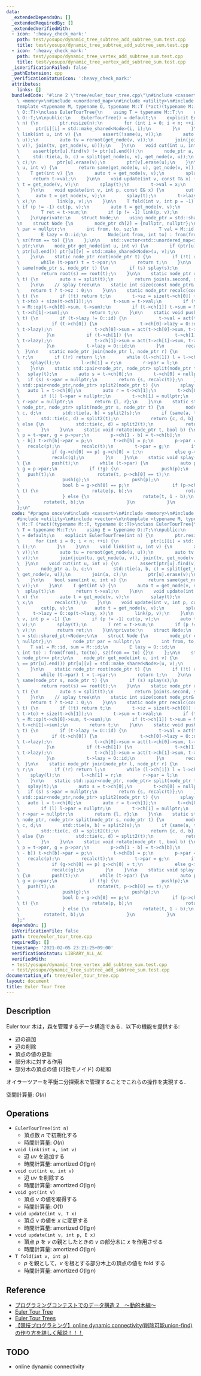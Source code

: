 ```yaml
---
data:
  _extendedDependsOn: []
  _extendedRequiredBy: []
  _extendedVerifiedWith:
  - icon: ':heavy_check_mark:'
    path: test/yosupo/dynamic_tree_subtree_add_subtree_sum.test.cpp
    title: test/yosupo/dynamic_tree_subtree_add_subtree_sum.test.cpp
  - icon: ':heavy_check_mark:'
    path: test/yosupo/dynamic_tree_vertex_add_subtree_sum.test.cpp
    title: test/yosupo/dynamic_tree_vertex_add_subtree_sum.test.cpp
  _isVerificationFailed: false
  _pathExtension: cpp
  _verificationStatusIcon: ':heavy_check_mark:'
  attributes:
    links: []
  bundledCode: "#line 2 \"tree/euler_tour_tree.cpp\"\n#include <cassert>\n#include\
    \ <memory>\n#include <unordered_map>\n#include <utility>\n#include <vector>\n\n\
    template <typename M, typename O, typename M::T (*act)(typename M::T, typename\
    \ O::T)>\nclass EulerTourTree{\n    using T = typename M::T;\n    using E = typename\
    \ O::T;\n\npublic:\n    EulerTourTree() = default;\n    explicit EulerTourTree(int\
    \ n) {\n        ptr.resize(n);\n        for (int i = 0; i < n; ++i) {\n      \
    \      ptr[i][i] = std::make_shared<Node>(i, i);\n        }\n    }\n\n    void\
    \ link(int u, int v) {\n        assert(!same(u, v));\n        auto tu = reroot(get_node(u,\
    \ u));\n        auto tv = reroot(get_node(v, v));\n        join(join(tu, get_node(u,\
    \ v)), join(tv, get_node(v, u)));\n    }\n\n    void cut(int u, int v) {\n   \
    \     assert(ptr[u].find(v) != ptr[u].end());\n        node_ptr a, b, c;\n   \
    \     std::tie(a, b, c) = split(get_node(u, v), get_node(v, u));\n        join(a,\
    \ c);\n        ptr[u].erase(v);\n        ptr[v].erase(u);\n    }\n\n    bool same(int\
    \ u, int v) {\n        return same(get_node(u, u), get_node(v, v));\n    }\n\n\
    \    T get(int v) {\n        auto t = get_node(v, v);\n        splay(t);\n   \
    \     return t->val;\n    }\n\n    void update(int v, const T& x) {\n        auto\
    \ t = get_node(v, v);\n        splay(t);\n        t->val = x;\n        recalc(t);\n\
    \    }\n\n    void update(int v, int p, const E& x) {\n        cut(p, v);\n  \
    \      auto t = get_node(v, v);\n        splay(t);\n        t->lazy = O::op(t->lazy,\
    \ x);\n        link(p, v);\n    }\n\n    T fold(int v, int p = -1) {\n       \
    \ if (p != -1) cut(p, v);\n        auto t = get_node(v, v);\n        splay(t);\n\
    \        T ret = t->sum;\n        if (p != -1) link(p, v);\n        return ret;\n\
    \    }\n\nprivate:\n    struct Node;\n    using node_ptr = std::shared_ptr<Node>;\n\
    \n    struct Node {\n        node_ptr ch[2] = {nullptr, nullptr};\n        node_ptr\
    \ par = nullptr;\n        int from, to, sz;\n        T val = M::id, sum = M::id;\n\
    \        E lazy = O::id;\n        Node(int from, int to) : from(from), to(to),\
    \ sz(from == to) {}\n    };\n\n    std::vector<std::unordered_map<int, node_ptr>>\
    \ ptr;\n\n    node_ptr get_node(int u, int v) {\n        if (ptr[u].find(v) ==\
    \ ptr[u].end()) ptr[u][v] = std::make_shared<Node>(u, v);\n        return ptr[u][v];\n\
    \    }\n\n    static node_ptr root(node_ptr t) {\n        if (!t) return nullptr;\n\
    \        while (t->par) t = t->par;\n        return t;\n    }\n\n    static bool\
    \ same(node_ptr s, node_ptr t) {\n        if (s) splay(s);\n        if (t) splay(t);\n\
    \        return root(s) == root(t);\n    }\n\n    static node_ptr reroot(node_ptr\
    \ t) {\n        auto s = split(t);\n        return join(s.second, s.first);\n\
    \    }\n\n    // splay tree\n\n    static int size(const node_ptr& t) {\n    \
    \    return t ? t->sz : 0;\n    }\n\n    static node_ptr recalc(const node_ptr&\
    \ t) {\n        if (!t) return t;\n        t->sz = size(t->ch[0]) + (t->from ==\
    \ t->to) + size(t->ch[1]);\n        t->sum = t->val;\n        if (t->ch[0]) t->sum\
    \ = M::op(t->ch[0]->sum, t->sum);\n        if (t->ch[1]) t->sum = M::op(t->sum,\
    \ t->ch[1]->sum);\n        return t;\n    }\n\n    static void push(const node_ptr&\
    \ t) {\n        if (t->lazy != O::id) {\n            t->val = act(t->val, t->lazy);\n\
    \            if (t->ch[0]) {\n                t->ch[0]->lazy = O::op(t->ch[0]->lazy,\
    \ t->lazy);\n                t->ch[0]->sum = act(t->ch[0]->sum, t->lazy);\n  \
    \          }\n            if (t->ch[1]) {\n                t->ch[1]->lazy = O::op(t->ch[1]->lazy,\
    \ t->lazy);\n                t->ch[1]->sum = act(t->ch[1]->sum, t->lazy);\n  \
    \          }\n            t->lazy = O::id;\n        }\n        recalc(t);\n  \
    \  }\n\n    static node_ptr join(node_ptr l, node_ptr r) {\n        if (!l) return\
    \ r;\n        if (!r) return l;\n        while (l->ch[1]) l = l->ch[1];\n    \
    \    splay(l);\n        l->ch[1] = r;\n        r->par = l;\n        return recalc(l);\n\
    \    }\n\n    static std::pair<node_ptr, node_ptr> split(node_ptr t) {\n     \
    \   splay(t);\n        auto s = t->ch[0];\n        t->ch[0] = nullptr;\n     \
    \   if (s) s->par = nullptr;\n        return {s, recalc(t)};\n    }\n\n    static\
    \ std::pair<node_ptr,node_ptr> split2(node_ptr t) {\n        splay(t);\n     \
    \   auto l = t->ch[0];\n        auto r = t->ch[1];\n        t->ch[0] = nullptr;\n\
    \        if (l) l->par = nullptr;\n        t->ch[1] = nullptr;\n        if (r)\
    \ r->par = nullptr;\n        return {l, r};\n    }\n\n    static std::tuple<node_ptr,\
    \ node_ptr, node_ptr> split(node_ptr s, node_ptr t) {\n        node_ptr a, b,\
    \ c, d;\n        std::tie(a, b) = split2(s);\n        if (same(a, t)) {\n    \
    \        std::tie(c, d) = split2(t);\n            return {c, d, b};\n        }\
    \ else {\n            std::tie(c, d) = split2(t);\n            return {a, c, d};\n\
    \        }\n    }\n\n    static void rotate(node_ptr t, bool b) {\n        node_ptr\
    \ p = t->par, g = p->par;\n        p->ch[1 - b] = t->ch[b];\n        if (p->ch[1\
    \ - b]) t->ch[b]->par = p;\n        t->ch[b] = p;\n        p->par = t;\n     \
    \   recalc(p);\n        recalc(t);\n        t->par = g;\n        if (t->par) {\n\
    \            if (g->ch[0] == p) g->ch[0] = t;\n            else g->ch[1] = t;\n\
    \            recalc(g);\n        }\n    }\n\n    static void splay(node_ptr t)\
    \ {\n        push(t);\n        while (t->par) {\n            auto p = t->par,\
    \ g = p->par;\n            if (!g) {\n                push(p);\n             \
    \   push(t);\n                rotate(t, p->ch[0] == t);\n            } else {\n\
    \                push(g);\n                push(p);\n                push(t);\n\
    \                bool b = g->ch[0] == p;\n                if (p->ch[1 - b] ==\
    \ t) {\n                    rotate(p, b);\n                    rotate(t, b);\n\
    \                } else {\n                    rotate(t, 1 - b);\n           \
    \         rotate(t, b);\n                }\n            }\n        }\n    }\n\
    };\n"
  code: "#pragma once\n#include <cassert>\n#include <memory>\n#include <unordered_map>\n\
    #include <utility>\n#include <vector>\n\ntemplate <typename M, typename O, typename\
    \ M::T (*act)(typename M::T, typename O::T)>\nclass EulerTourTree{\n    using\
    \ T = typename M::T;\n    using E = typename O::T;\n\npublic:\n    EulerTourTree()\
    \ = default;\n    explicit EulerTourTree(int n) {\n        ptr.resize(n);\n  \
    \      for (int i = 0; i < n; ++i) {\n            ptr[i][i] = std::make_shared<Node>(i,\
    \ i);\n        }\n    }\n\n    void link(int u, int v) {\n        assert(!same(u,\
    \ v));\n        auto tu = reroot(get_node(u, u));\n        auto tv = reroot(get_node(v,\
    \ v));\n        join(join(tu, get_node(u, v)), join(tv, get_node(v, u)));\n  \
    \  }\n\n    void cut(int u, int v) {\n        assert(ptr[u].find(v) != ptr[u].end());\n\
    \        node_ptr a, b, c;\n        std::tie(a, b, c) = split(get_node(u, v),\
    \ get_node(v, u));\n        join(a, c);\n        ptr[u].erase(v);\n        ptr[v].erase(u);\n\
    \    }\n\n    bool same(int u, int v) {\n        return same(get_node(u, u), get_node(v,\
    \ v));\n    }\n\n    T get(int v) {\n        auto t = get_node(v, v);\n      \
    \  splay(t);\n        return t->val;\n    }\n\n    void update(int v, const T&\
    \ x) {\n        auto t = get_node(v, v);\n        splay(t);\n        t->val =\
    \ x;\n        recalc(t);\n    }\n\n    void update(int v, int p, const E& x) {\n\
    \        cut(p, v);\n        auto t = get_node(v, v);\n        splay(t);\n   \
    \     t->lazy = O::op(t->lazy, x);\n        link(p, v);\n    }\n\n    T fold(int\
    \ v, int p = -1) {\n        if (p != -1) cut(p, v);\n        auto t = get_node(v,\
    \ v);\n        splay(t);\n        T ret = t->sum;\n        if (p != -1) link(p,\
    \ v);\n        return ret;\n    }\n\nprivate:\n    struct Node;\n    using node_ptr\
    \ = std::shared_ptr<Node>;\n\n    struct Node {\n        node_ptr ch[2] = {nullptr,\
    \ nullptr};\n        node_ptr par = nullptr;\n        int from, to, sz;\n    \
    \    T val = M::id, sum = M::id;\n        E lazy = O::id;\n        Node(int from,\
    \ int to) : from(from), to(to), sz(from == to) {}\n    };\n\n    std::vector<std::unordered_map<int,\
    \ node_ptr>> ptr;\n\n    node_ptr get_node(int u, int v) {\n        if (ptr[u].find(v)\
    \ == ptr[u].end()) ptr[u][v] = std::make_shared<Node>(u, v);\n        return ptr[u][v];\n\
    \    }\n\n    static node_ptr root(node_ptr t) {\n        if (!t) return nullptr;\n\
    \        while (t->par) t = t->par;\n        return t;\n    }\n\n    static bool\
    \ same(node_ptr s, node_ptr t) {\n        if (s) splay(s);\n        if (t) splay(t);\n\
    \        return root(s) == root(t);\n    }\n\n    static node_ptr reroot(node_ptr\
    \ t) {\n        auto s = split(t);\n        return join(s.second, s.first);\n\
    \    }\n\n    // splay tree\n\n    static int size(const node_ptr& t) {\n    \
    \    return t ? t->sz : 0;\n    }\n\n    static node_ptr recalc(const node_ptr&\
    \ t) {\n        if (!t) return t;\n        t->sz = size(t->ch[0]) + (t->from ==\
    \ t->to) + size(t->ch[1]);\n        t->sum = t->val;\n        if (t->ch[0]) t->sum\
    \ = M::op(t->ch[0]->sum, t->sum);\n        if (t->ch[1]) t->sum = M::op(t->sum,\
    \ t->ch[1]->sum);\n        return t;\n    }\n\n    static void push(const node_ptr&\
    \ t) {\n        if (t->lazy != O::id) {\n            t->val = act(t->val, t->lazy);\n\
    \            if (t->ch[0]) {\n                t->ch[0]->lazy = O::op(t->ch[0]->lazy,\
    \ t->lazy);\n                t->ch[0]->sum = act(t->ch[0]->sum, t->lazy);\n  \
    \          }\n            if (t->ch[1]) {\n                t->ch[1]->lazy = O::op(t->ch[1]->lazy,\
    \ t->lazy);\n                t->ch[1]->sum = act(t->ch[1]->sum, t->lazy);\n  \
    \          }\n            t->lazy = O::id;\n        }\n        recalc(t);\n  \
    \  }\n\n    static node_ptr join(node_ptr l, node_ptr r) {\n        if (!l) return\
    \ r;\n        if (!r) return l;\n        while (l->ch[1]) l = l->ch[1];\n    \
    \    splay(l);\n        l->ch[1] = r;\n        r->par = l;\n        return recalc(l);\n\
    \    }\n\n    static std::pair<node_ptr, node_ptr> split(node_ptr t) {\n     \
    \   splay(t);\n        auto s = t->ch[0];\n        t->ch[0] = nullptr;\n     \
    \   if (s) s->par = nullptr;\n        return {s, recalc(t)};\n    }\n\n    static\
    \ std::pair<node_ptr,node_ptr> split2(node_ptr t) {\n        splay(t);\n     \
    \   auto l = t->ch[0];\n        auto r = t->ch[1];\n        t->ch[0] = nullptr;\n\
    \        if (l) l->par = nullptr;\n        t->ch[1] = nullptr;\n        if (r)\
    \ r->par = nullptr;\n        return {l, r};\n    }\n\n    static std::tuple<node_ptr,\
    \ node_ptr, node_ptr> split(node_ptr s, node_ptr t) {\n        node_ptr a, b,\
    \ c, d;\n        std::tie(a, b) = split2(s);\n        if (same(a, t)) {\n    \
    \        std::tie(c, d) = split2(t);\n            return {c, d, b};\n        }\
    \ else {\n            std::tie(c, d) = split2(t);\n            return {a, c, d};\n\
    \        }\n    }\n\n    static void rotate(node_ptr t, bool b) {\n        node_ptr\
    \ p = t->par, g = p->par;\n        p->ch[1 - b] = t->ch[b];\n        if (p->ch[1\
    \ - b]) t->ch[b]->par = p;\n        t->ch[b] = p;\n        p->par = t;\n     \
    \   recalc(p);\n        recalc(t);\n        t->par = g;\n        if (t->par) {\n\
    \            if (g->ch[0] == p) g->ch[0] = t;\n            else g->ch[1] = t;\n\
    \            recalc(g);\n        }\n    }\n\n    static void splay(node_ptr t)\
    \ {\n        push(t);\n        while (t->par) {\n            auto p = t->par,\
    \ g = p->par;\n            if (!g) {\n                push(p);\n             \
    \   push(t);\n                rotate(t, p->ch[0] == t);\n            } else {\n\
    \                push(g);\n                push(p);\n                push(t);\n\
    \                bool b = g->ch[0] == p;\n                if (p->ch[1 - b] ==\
    \ t) {\n                    rotate(p, b);\n                    rotate(t, b);\n\
    \                } else {\n                    rotate(t, 1 - b);\n           \
    \         rotate(t, b);\n                }\n            }\n        }\n    }\n\
    };"
  dependsOn: []
  isVerificationFile: false
  path: tree/euler_tour_tree.cpp
  requiredBy: []
  timestamp: '2021-02-05 23:21:25+09:00'
  verificationStatus: LIBRARY_ALL_AC
  verifiedWith:
  - test/yosupo/dynamic_tree_vertex_add_subtree_sum.test.cpp
  - test/yosupo/dynamic_tree_subtree_add_subtree_sum.test.cpp
documentation_of: tree/euler_tour_tree.cpp
layout: document
title: Euler Tour Tree
---
```


## Description

Euler tour 木は，森を管理するデータ構造である．以下の機能を提供する:
- 辺の追加
- 辺の削除
- 頂点の値の更新
- 部分木に対する作用
- 部分木の頂点の値 (可換モノイド) の総和

オイラーツアーを平衡二分探索木で管理することでこれらの操作を実現する．

空間計算量: $O(n)$

## Operations

- `EulerTourTree(int n)`
    - 頂点数 $n$ で初期化する
    - 時間計算量: $O(n)$
- `void link(int u, int v)`
    - 辺 $uv$ を追加する
    - 時間計算量: $\mathrm{amortized}\ O(\lg n)$
- `void cut(int u, int v)`
    - 辺 $uv$ を削除する
    - 時間計算量: $\mathrm{amortized}\ O(\lg n)$
- `void get(int v)`
    - 頂点 $v$ の値を取得する
    - 時間計算量: $O(1)$
- `void update(int v, T x)`
    - 頂点 $v$ の値を $x$ に変更する
    - 時間計算量: $\mathrm{amortized}\ O(\lg n)$
- `void update(int v, int p, E x)`
    - 頂点 $p$ を $v$ の親としたときの $v$ の部分木に $x$ を作用させる
    - 時間計算量: $\mathrm{amortized}\ O(\lg n)$
- `T fold(int v, int p)`
    - $p$ を親として，$v$ を根とする部分木上の頂点の値を fold する
    - 時間計算量: $\mathrm{amortized}\ O(\lg n)$

## Reference

- [プログラミングコンテストでのデータ構造 2　～動的木編～](https://www.slideshare.net/iwiwi/2-12188845)
- [Euler Tour Tree](https://kopricky.github.io/code/DataStructure_OnGraph/euler_tour_tree.html)
- [Euler Tour Trees](https://web.stanford.edu/class/archive/cs/cs166/cs166.1146/lectures/04/Small04.pdf)
- [【競技プログラミング】online dynamic connectivity(削除可能union-find)の作り方を詳しく解説！！！](https://qiita.com/hotman78/items/78cd3aa50b05a57738d4)

## TODO

- online dynamic connectivity